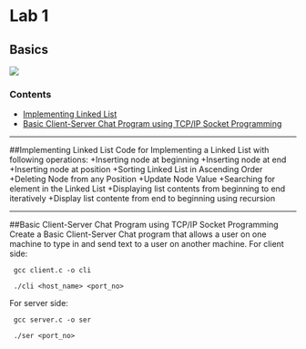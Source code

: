 # Lab 1
## Basics

<img src="https://img.shields.io/badge/language-C-brightgreen.svg"/>

### Contents
* [Implementing Linked List](#ll)
* [Basic Client-Server Chat Program using TCP/IP Socket Programming](#socks)

___
<a name="ll"></a>
##Implementing Linked List
Code for Implementing a Linked List with following operations:
  +Inserting node at beginning
  +Inserting node at end
  +Inserting node at position
  +Sorting Linked List in Ascending Order
  +Deleting Node from any Position
  +Update Node Value
  +Searching for element in the Linked List
  +Displaying list contents from beginning to end iteratively
  +Display list contente from end to beginning using recursion
___
<a name="ll"></a>
##Basic Client-Server Chat Program using TCP/IP Socket Programming
Create a Basic Client-Server Chat program that allows a user on one machine to type in and send text to a user on another
machine.
For client side:
```
 gcc client.c -o cli
```
```
 ./cli <host_name> <port_no>
```

For server side:
```
 gcc server.c -o ser
```
```
 ./ser <port_no>
```
